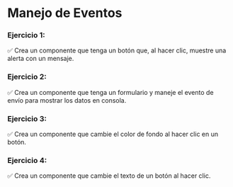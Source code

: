 # Manejo de Eventos

### Ejercicio 1:

✅ Crea un componente que tenga un botón que, al hacer clic, muestre una alerta con un mensaje.

### Ejercicio 2:

✅ Crea un componente que tenga un formulario y maneje el evento de envío para mostrar los datos en consola.

### Ejercicio 3:

✅ Crea un componente que cambie el color de fondo al hacer clic en un botón.

### Ejercicio 4:

✅ Crea un componente que cambie el texto de un botón al hacer clic.
